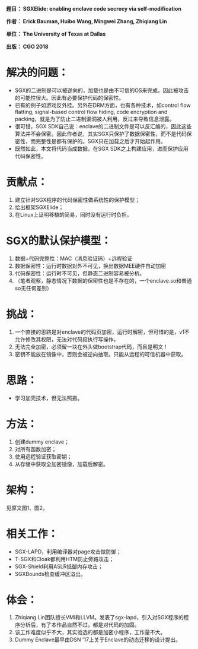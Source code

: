 **题目： SGXElide: enabling enclave code secrecy via self-modification**

**作者： Erick Bauman, Huibo Wang, Mingwei Zhang, Zhiqiang Lin**

**单位： The University of Texas at Dallas**

**出版： CGO 2018**

# 解决的问题：

*    SGX的二进制是可以被逆向的，加载也是由不可信的OS来完成，因此被攻击的可能性很大。因此有必要保护代码的保密性。
*    已有的例子如游戏反外挂。另外在DRM方面，也有各种技术，如control flow flatting, signal-based control flow hiding, code encryption and packing，就是为了防止二进制漏洞被人利用，反过来导致信息泄露。
*    很可惜，SGX SDK自己说：enclave的二进制文件是可以反汇编的，因此这些算法并不会保密。因此作者说，其实SGX只保护了数据保密性，而不是代码保密性，而完整性是都有保护的。SGX只在加载之后才开始起作用。
*    既然如此，本文将代码当成数据，在SGX SDK之上构建应用，进而保护应用代码保密性。


# 贡献点：

1.    建立针对SGX程序的代码保密性做系统性的保护模型；
2.    给出框架SGXElide；
3.    在Linux上证明移植的简易，同时没有运行时负担。


# SGX的默认保护模型：

1.    数据+代码完整性：MAC（消息验证码）+远程验证
2.    数据保密性：运行时数据对外不可见，换出数据MEE硬件自动加密
3.    代码保密性：运行时不可见，但静态二进制容易被分析。
4.    （笔者观察，静态情况下数据的保密性也是不存在的，一个enclave.so和普通so无任何差别）


# 挑战：

1.    一个直接的思路是对enclave的代码页加密，运行时解密，但可惜的是，v1不允许修改其权限，无法对代码段执行写操作。
2.    无法完全加密，必须留一块在外头做bootstrap代码，而且是明文！
3.    密钥不能放在镜像中，否则会被逆向抽取。只能从远程的可信机器中获取。


# 思路：

*    学习加壳技术，但无法照搬。


# 方法：

1.    创建dummy enclave；
2.    对所有函数加密；
3.    使用远程验证获取密钥；
4.    从存储中获取全加密镜像，加载后解密。


# 架构：
见原文图1、图2。


# 相关工作：

*    SGX-LAPD，利用编译器对page攻击做防御；
*    T-SGX和Cloak都利用HTM防止旁路攻击；
*    SGX-Shield利用ASLR抵御内存攻击；
*    SGXBounds检查缓冲区溢出。


# 体会：

1.    Zhiqiang Lin团队擅长VMI和LLVM。发表了sgx-lapd，引入对SGX程序的程序分析后，有了本作品自然不过，都是对代码的加固。
2.    该工作难度似乎不大，其实验选的都是加密小程序，工作量不大。
3.    Dummy Enclave最早由DSN '17上关于Enclave的动态迁移的设计提出。
